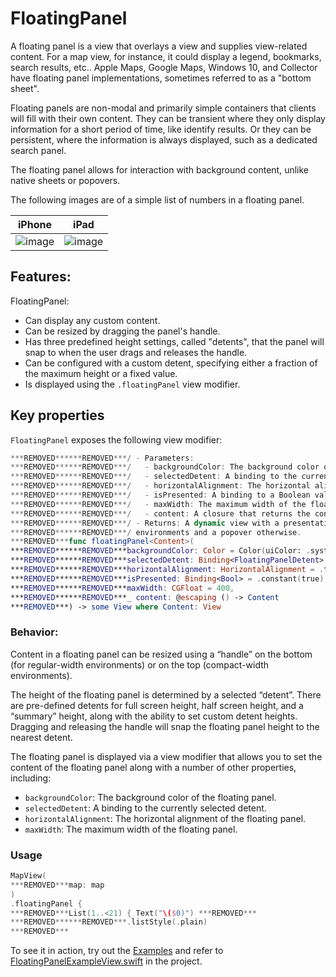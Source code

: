 # FloatingPanel

A floating panel is a view that overlays a view and supplies view-related content. For a map view, for instance, it could display a legend, bookmarks, search results, etc.. Apple Maps, Google Maps, Windows 10, and Collector have floating panel implementations, sometimes referred to as a "bottom sheet".

Floating panels are non-modal and primarily simple containers that clients will fill with their own content. They can be transient where they only display information for a short period of time, like identify results. Or they can be persistent, where the information is always displayed, such as a dedicated search panel.

The floating panel allows for interaction with background content, unlike native sheets or popovers.

The following images are of a simple list of numbers in a floating panel.

|iPhone|iPad|
|:--:|:--:|
|![image](https:***REMOVED***user-images.githubusercontent.com/3998072/202795901-b86d6d26-3572-4c88-8f6e-84473ce57002.png)|![image](https:***REMOVED***user-images.githubusercontent.com/3998072/202796009-92e3b5c3-d88b-4124-8d9f-bad6df445f02.png)|

## Features:

FloatingPanel:

- Can display any custom content.
- Can be resized by dragging the panel's handle.
- Has three predefined height settings, called "detents", that the panel will snap to when the user drags and releases the handle.
- Can be configured with a custom detent, specifying either a fraction of the maximum height or a fixed value.
- Is displayed using the `.floatingPanel` view modifier.

## Key properties

`FloatingPanel` exposes the following view modifier:

```swift
***REMOVED******REMOVED***/ - Parameters:
***REMOVED******REMOVED***/   - backgroundColor: The background color of the floating panel.
***REMOVED******REMOVED***/   - selectedDetent: A binding to the currently selected detent.
***REMOVED******REMOVED***/   - horizontalAlignment: The horizontal alignment of the floating panel.
***REMOVED******REMOVED***/   - isPresented: A binding to a Boolean value that determines whether the view is presented.
***REMOVED******REMOVED***/   - maxWidth: The maximum width of the floating panel.
***REMOVED******REMOVED***/   - content: A closure that returns the content of the floating panel.
***REMOVED******REMOVED***/ - Returns: A dynamic view with a presentation style similar to that of a sheet in compact
***REMOVED******REMOVED***/ environments and a popover otherwise.
***REMOVED***func floatingPanel<Content>(
***REMOVED******REMOVED***backgroundColor: Color = Color(uiColor: .systemBackground),
***REMOVED******REMOVED***selectedDetent: Binding<FloatingPanelDetent> = .constant(.half),
***REMOVED******REMOVED***horizontalAlignment: HorizontalAlignment = .trailing,
***REMOVED******REMOVED***isPresented: Binding<Bool> = .constant(true),
***REMOVED******REMOVED***maxWidth: CGFloat = 400,
***REMOVED******REMOVED***_ content: @escaping () -> Content
***REMOVED***) -> some View where Content: View
```

### Behavior:

Content in a floating panel can be resized using a “handle” on the bottom (for regular-width environments) or on the top (compact-width environments).

The height of the floating panel is determined by a selected “detent”. There are pre-defined detents for full screen height, half screen height, and a “summary” height, along with the ability to set custom detent heights. Dragging and releasing the handle will snap the floating panel height to the nearest detent.

The floating panel is displayed via a view modifier that allows you to set the content of the floating panel along with a number of other properties, including:

- `backgroundColor`: The background color of the floating panel.
- `selectedDetent`: A binding to the currently selected detent.
- `horizontalAlignment`: The horizontal alignment of the floating panel.
- `maxWidth`: The maximum width of the floating panel.

### Usage

```swift
MapView(
***REMOVED***map: map
)
.floatingPanel {
***REMOVED***List(1..<21) { Text("\($0)") ***REMOVED***
***REMOVED******REMOVED***.listStyle(.plain)
***REMOVED***
```

To see it in action, try out the [Examples](../../Examples) and refer to [FloatingPanelExampleView.swift](../../Examples/Examples/FloatingPanelExampleView.swift) in the project.
